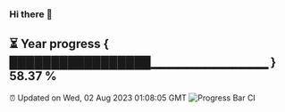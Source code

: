 ### Hi there 👋
⏳ Year progress { █████████████████▁▁▁▁▁▁▁▁▁▁▁▁▁ } 58.37 %
---
⏰ Updated on Wed, 02 Aug 2023 01:08:05 GMT
![Progress Bar CI](https://github.com/liununu/liununu/workflows/Progress%20Bar%20CI/badge.svg)
